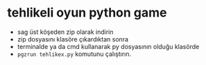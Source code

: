 # tehlikeli oyun python game
+ sag üst köşeden zip olarak indirin
+ zip dosyasını klasöre çıkardıktan sonra 
+ terminalde ya da cmd kullanarak py dosyasının olduğu klasörde
+ `pgzrun tehlikex.py` komutunu çalıştırın.
